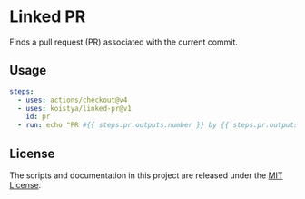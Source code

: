 # Linked PR

Finds a pull request (PR) associated with the current commit.

## Usage

```yaml
steps:
  - uses: actions/checkout@v4
  - uses: koistya/linked-pr@v1
    id: pr
  - run: echo "PR #{{ steps.pr.outputs.number }} by {{ steps.pr.outputs.author }}"
```

## License

The scripts and documentation in this project are released under the [MIT License](./LICENSE.txt).
